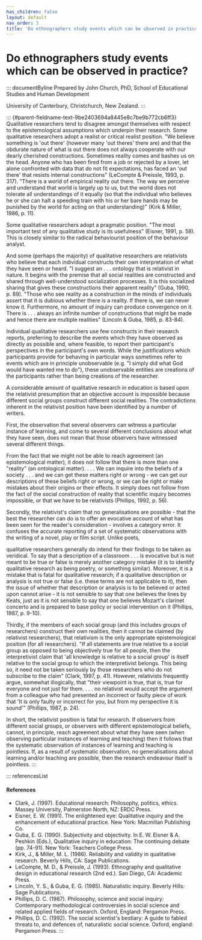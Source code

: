 ```yaml
---
has_children: false
layout: default
nav_order: 3
title: 'Do ethnographers study events which can be observed in practice? '
---
```

# Do ethnographers study events which can be observed in practice? 


::: documentByline
Prepared by John Church, PhD, School of Educational Studies and Human
Development

University of Canterbury, Christchurch, New Zealand.
:::

::: {#parent-fieldname-text-9be2403694a8445e8c7be9b772cb6ff3}
Qualitative researchers tend to disagree amongst themselves with respect
to the epistemological assumptions which underpin their research. Some
qualitative researchers adopt a realist or critical realist position.
"We believe something is \'out there\' (however many \'out theres\'
there are) and that the obdurate nature of what is out there does not
always cooperate with our dearly cherished constructions. Sometimes
reality comes and bashes us on the head. Anyone who has been fired from
a job or rejected by a lover, let alone confronted with data that do not
fit expectations, has faced an \'out there\' that resists internal
constructions" (LeCompte & Preissle, 1993, p. 317). "There is a world of
empirical reality out there. The way we perceive and understand that
world is largely up to us, but the world does not tolerate all
understandings of it equally (so that the individual who believes he or
she can halt a speeding train with his or her bare hands may be punished
by the world for acting on that understanding)" (Kirk & Miller, 1986, p.
11).

Some qualitative researchers adopt a pragmatic position. "The most
important test of any qualitative study is its usefulness" (Eisner,
1991, p. 58). This is closely similar to the radical behaviourist
position of the behaviour analyst.

And some (perhaps the majority) of qualitative researchers are
relativists who believe that each individual constructs their own
interpretation of what they have seen or heard. "I suggest an . . .
ontology that is relativist in nature. It begins with the premise that
all social realities are constructed and shared through well-understood
socialization processes. It is this socialized sharing that gives these
constructions their apparent reality" (Guba, 1990, p. 89). "Those who
see reality as a construction in the minds of individuals assert that it
is dubious whether there is a reality. If there is, we can never know
it. Furthermore, no amount of inquiry can produce convergence on it.
There is . . . always an infinite number of constructions that might be
made and hence there are multiple realities" (Lincoln & Guba, 1985, p.
83-84).

Individual qualitative researchers use few constructs in their research
reports, preferring to describe the events which they have observed as
directly as possible and, where feasible, to report their participant\'s
perspectives in the participant\'s own words. While the justifications
which participants provide for behaving in particular ways sometimes
refer to events which are in principle unobservable (e.g. "I simply did
what God would have wanted me to do"), these unobservable entities are
creations of the participants rather than being creations of the
researcher.

A considerable amount of qualitative research in education is based upon
the relativist presumption that an objective account is impossible
because different social groups construct different social realities.
The contradictions inherent in the relativist position have been
identified by a number of writers.

First, the observation that several observers can witness a particular
instance of learning, and come to several different conclusions about
what they have seen, does not mean that those observers have witnessed
several different things.

From the fact that we might not be able to reach agreement (an
epistemological matter), it does not follow that there is more than one
"reality" (an ontological matter). . . . We can inquire into the beliefs
of a society . . . and we can get these matters right or wrong - we can
get our descriptions of these beliefs right or wrong, or we can be right
or make mistakes about their origins or their effects. It simply does
not follow from the fact of the social construction of reality that
scientific inquiry becomes impossible, or that we have to be relativists
(Phillips, 1992, p. 56).

Secondly, the relativist\'s claim that no generalisations are possible -
that the best the researcher can do is to offer an evocative account of
what has been seen for the reader\'s consideration - involves a category
error. It confuses the accurate reporting of a set of systematic
observations with the writing of a novel, play or film script. Unlike
poets,

qualitative researchers generally do intend for their findings to be
taken as veridical. To say that a description of a classroom . . . is
evocative but is not meant to be true or false is merely another
category mistake (it is to identify qualitative research as being
poetry, or something similar). Moreover, it is a mistake that is fatal
for qualitative research; if a qualitative description or analysis is
not true or false (i.e. these terms are not applicable to it), then the
issue of whether that description or analysis is to be believed or acted
upon cannot arise - it is not sensible to say that one believes the
lines by Keats, just as it is not sensible to say that one believes
Mozart\'s clarinet concerto and is prepared to base policy or social
intervention on it (Phillips, 1987, p. 9-10).

Thirdly, if the members of each social group (and this includes groups
of researchers) construct their own realities, then it cannot be claimed
(by relativist researchers), that relativism is the only appropriate
epistemological position (for all researchers). "If all statements are
true relative to a social group as opposed to being objectively true for
all people, then the interpretivist claim that \'all knowledge is
relative to a social group\' is itself relative to the social group to
which the interpretivist belongs. This being so, it need not be taken
seriously by those researchers who do not subscribe to the claim"
(Clark, 1997, p. 41). However, relativists frequently argue, somewhat
illogically, that "their viewpoint is true, that is, true for everyone
and not just for them. . . . no relativist would accept the argument
from a colleague who had presented an incorrect or faulty piece of work
that \'It is only faulty or incorrect for you, but from my perspective
it is sound\'" (Phillips, 1987, p. 24).

In short, the relativist position is fatal for research. If observers
from different social groups, or observers with different
epistemological beliefs, cannot, in principle, reach agreement about
what they have seen (when observing particular instances of learning and
teaching) then it follows that the systematic observation of instances
of learning and teaching is pointless. If, as a result of systematic
observation, no generalisations about learning and/or teaching are
possible, then the research endeavour itself is pointless.
:::

::: referencesList
#### References

-   Clark, J. (1997). Educational research: Philosophy, politics,
    ethics. Massey University, Palmerston North, NZ: ERDC Press.
-   Eisner, E. W. (1991). The enlightened eye: Qualitative inquiry and
    the enhancement of educational practice. New York: Macmillan
    Publishing Co.
-   Guba, E. G. (1990). Subjectivity and objectivity. In E. W. Eisner
    & A. Peshkin (Eds.), Qualitative inquiry in education: The
    continuing debate (pp. 74-91). New York: Teachers College Press.
-   Kirk, J., & Miller, M. L. (1986). Reliability and validity in
    qualitative research. Beverly Hills, CA: Sage Publications.
-   LeCompte, M. D., & Preissle, J. (1993). Ethnography and qualitative
    design in educational research (2nd ed.). San Diego, CA: Academic
    Press.
-   Lincoln, Y. S., & Guba, E. G. (1985). Naturalistic inquiry. Beverly
    Hills: Sage Publications.
-   Phillips, D. C. (1987). Philosophy, science and social inquiry:
    Contemporary methodological controversies in social science and
    related applied fields of research. Oxford, England: Pergamon Press.
-   Phillips, D. C. (1992). The social scientist\'s bestiary: A guide to
    fabled threats to, and defences of, naturalistic social science.
    Oxford, england: Pergamon Press.
:::
